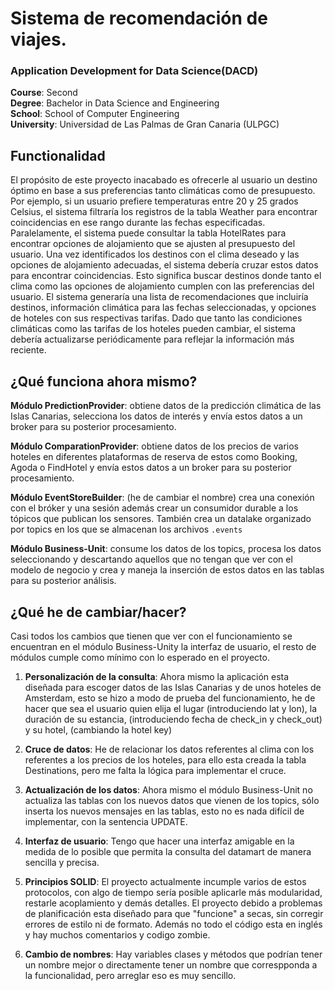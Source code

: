 # Sistema de recomendación de viajes.
### Application Development for Data Science(DACD)
**Course**: Second  
**Degree**: Bachelor in Data Science and Engineering  
**School**: School of Computer Engineering  
**University**: Universidad de Las Palmas de Gran Canaria (ULPGC)

## Functionalidad
El propósito de este proyecto inacabado es ofrecerle al usuario un destino óptimo en base a sus preferencias tanto climáticas como de presupuesto. Por ejemplo, si un usuario prefiere temperaturas entre 20 y 25 grados Celsius, el sistema filtraría los registros de la tabla Weather para encontrar coincidencias en ese rango durante las fechas especificadas. Paralelamente, el sistema puede consultar la tabla HotelRates para encontrar opciones de alojamiento que se ajusten al presupuesto del usuario. Una vez identificados los destinos con el clima deseado y las opciones de alojamiento adecuadas, el sistema debería cruzar estos datos para encontrar coincidencias. Esto significa buscar destinos donde tanto el clima como las opciones de alojamiento cumplen con las preferencias del usuario. El sistema generaría una lista de recomendaciones que incluiría destinos, información climática para las fechas seleccionadas, y opciones de hoteles con sus respectivas tarifas. Dado que tanto las condiciones climáticas como las tarifas de los hoteles pueden cambiar, el sistema debería actualizarse periódicamente para reflejar la información más reciente.

## ¿Qué funciona ahora mismo?

**Módulo PredictionProvider**: obtiene datos de la predicción climática de las Islas Canarias, selecciona los datos de interés y envía estos datos a un broker para su posterior procesamiento.

**Módulo ComparationProvider**: obtiene datos de los precios de varios hoteles en diferentes plataformas de reserva de estos como Booking, Agoda o FindHotel y envía estos datos a un broker para su posterior procesamiento.

**Módulo EventStoreBuilder**: (he de cambiar el nombre) crea una conexión con el bróker y una sesión además crear un consumidor durable a los tópicos que publican los sensores. También crea un datalake organizado por topics en los que se almacenan los archivos `.events`

**Módulo Business-Unit**: consume los datos de los topics, procesa los datos seleccionando y descartando aquellos que no tengan que ver con el modelo de negocio y crea y maneja la inserción de estos datos en las tablas para su posterior análisis.

## ¿Qué he de cambiar/hacer?
  Casi todos los cambios que tienen que ver con el funcionamiento se encuentran en el módulo Business-Unity la interfaz de usuario, el resto de módulos cumple como mínimo con lo esperado en el proyecto.
1. **Personalización de la consulta**: Ahora mismo la aplicación esta diseñada para escoger datos de las Islas Canarias y de unos hoteles de Amsterdam, esto se hizo a modo de prueba del funcionamiento, he de hacer que sea el usuario quien elija el lugar (introduciendo lat y lon), la duración de su estancia, (introduciendo fecha de check_in y check_out) y su hotel, (cambiando la hotel key)
 
2. **Cruce de datos**: He de relacionar los datos referentes al clima con los referentes a los precios de los hoteles, para ello esta creada la tabla Destinations, pero me falta la lógica para implementar el cruce.

3. **Actualización de los datos**: Ahora mismo el módulo Business-Unit no actualiza las tablas con los nuevos datos que vienen de los topics, sólo inserta los nuevos mensajes en las tablas, esto no es nada difícil de implementar, con la sentencia UPDATE.

4. **Interfaz de usuario**: Tengo que hacer una interfaz amigable en la medida de lo posible que permita la consulta del datamart de manera sencilla y precisa.

5. **Principios SOLID**: El proyecto actualmente incumple varios de estos protocolos, con algo de tiempo sería posible aplicarle más modularidad, restarle acoplamiento y demás detalles. El proyecto debido a problemas de planificación esta diseñado para que "funcione" a secas, sin corregir errores de estilo ni de formato. Además no todo el código esta en inglés y hay muchos comentarios y codigo zombie.

6. **Cambio de nombres**: Hay variables clases y métodos que podrían tener un nombre mejor o directamente tener un nombre que correspponda a la funcionalidad, pero arreglar eso es muy sencillo.

